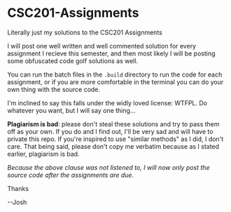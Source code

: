 # CSC201-Assignments
Literally just my solutions to the CSC201 Assignments

I will post one well written and well commented solution for every assignment I recieve this semester, and then most likely I will be posting some obfuscated code golf solutions as well.

You can run the batch files in the `.build` directory to run the code for each assignment, or if you are more comfortable in the terminal you can do your own thing with the source code. 

I'm inclined to say this falls under the widly loved license: WTFPL. Do whatever you want, but I will say one thing...

**Plagiarism is bad**: please don't steal these solutions and try to pass them off as your own. If you do and I find out, I'll be very sad and will have to private this repo. If you're inspired to use "similar methods" as I did, I don't care. That being said, please don't copy me verbatim because as I stated earlier, plagiarism is bad.

*Because the above clause was not listened to, I will now only post the source code after the assignments are due.*

Thanks

--Josh
